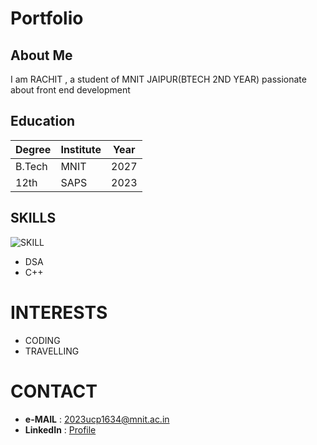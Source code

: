 # Portfolio
## About Me


I am RACHIT  , a student of MNIT JAIPUR(BTECH 2ND YEAR) passionate about front end development

## Education

|Degree   | Institute | Year  |
|----     | -----     | ------|
|B.Tech   | MNIT      |  2027 |
|12th     | SAPS      | 2023  |

## SKILLS
![SKILL](https://media.istockphoto.com/id/537331500/photo/programming-code-abstract-technology-background-of-software-deve.jpg?s=612x612&w=0&k=20&c=jlYes8ZfnCmD0lLn-vKvzQoKXrWaEcVypHnB5MuO-g8=)
- DSA
- C++

# INTERESTS
- CODING
- TRAVELLING

# CONTACT
- **e-MAIL** : [2023ucp1634@mnit.ac.in](mailto:2023ucp1634@mnit.ac.in)
- **LinkedIn** : [Profile](linked.com)

